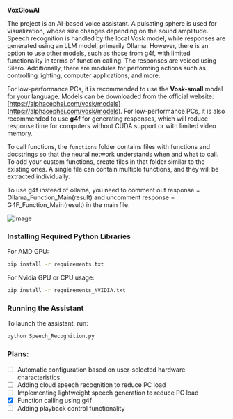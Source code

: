 **VoxGlowAI**

The project is an AI-based voice assistant. A pulsating sphere is used for visualization, whose size changes depending on the sound amplitude. Speech recognition is handled by the local Vosk model, while responses are generated using an LLM model, primarily Ollama. However, there is an option to use other models, such as those from g4f, with limited functionality in terms of function calling. The responses are voiced using Silero. Additionally, there are modules for performing actions such as controlling lighting, computer applications, and more.

For low-performance PCs, it is recommended to use the **Vosk-small** model for your language. Models can be downloaded from the official website: [https://alphacephei.com/vosk/models](https://alphacephei.com/vosk/models). For low-performance PCs, it is also recommended to use **g4f** for generating responses, which will reduce response time for computers without CUDA support or with limited video memory.

To call functions, the `functions` folder contains files with functions and docstrings so that the neural network understands when and what to call. To add your custom functions, create files in that folder similar to the existing ones. A single file can contain multiple functions, and they will be extracted individually.

To use g4f instead of ollama, you need to comment out 
response = Ollama_Function_Main(result)
and uncomment
response = G4F_Function_Main(result)
in the main file.

![image](https://github.com/user-attachments/assets/dc0c3092-d674-4fab-acb6-abb97d4f36c1)


### **Installing Required Python Libraries**

For AMD GPU:
```bash
pip install -r requirements.txt
```

For Nvidia GPU or CPU usage:
```bash
pip install -r requirements_NVIDIA.txt
```

### **Running the Assistant**
To launch the assistant, run:
```bash
python Speech_Recognition.py
```

### **Plans:**
- [ ] Automatic configuration based on user-selected hardware characteristics  
- [ ] Adding cloud speech recognition to reduce PC load  
- [ ] Implementing lightweight speech generation to reduce PC load  
- [x] Function calling using g4f  
- [ ] Adding playback control functionality  
